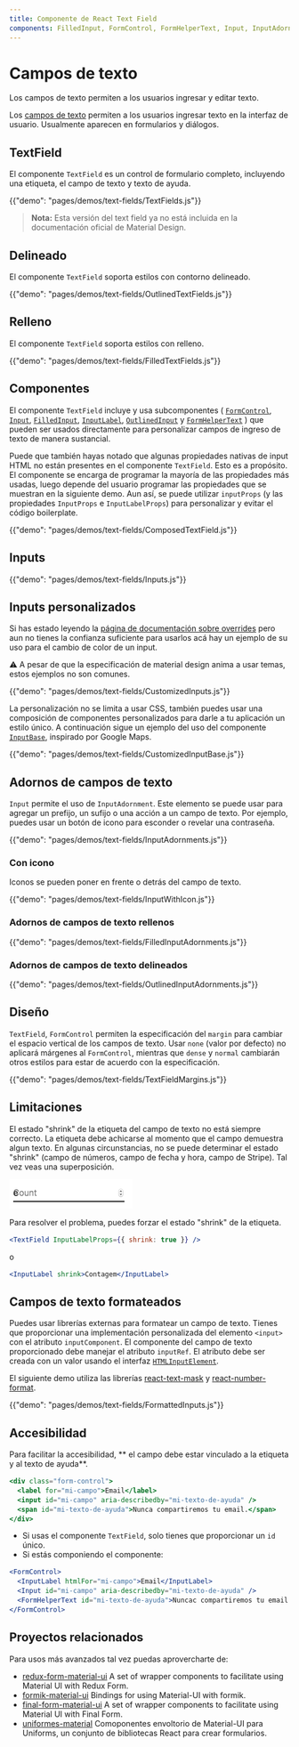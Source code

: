 ```yaml
---
title: Componente de React Text Field
components: FilledInput, FormControl, FormHelperText, Input, InputAdornment, InputBase, InputLabel, OutlinedInput, TextField
---
```

# Campos de texto

<p class="description">Los campos de texto permiten a los usuarios ingresar y editar texto.</p>

Los [campos de texto](https://material.io/design/components/text-fields.html) permiten a los usuarios ingresar texto en la interfaz de usuario. Usualmente aparecen en formularios y diálogos.

## TextField

El componente `TextField` es un control de formulario completo, incluyendo una etiqueta, el campo de texto y texto de ayuda.

{{"demo": "pages/demos/text-fields/TextFields.js"}}

> **Nota:** Esta versión del text field ya no está incluida en la documentación oficial de Material Design.

## Delineado

El componente `TextField` soporta estilos con contorno delineado.

{{"demo": "pages/demos/text-fields/OutlinedTextFields.js"}}

## Relleno

El componente `TextField` soporta estilos con relleno.

{{"demo": "pages/demos/text-fields/FilledTextFields.js"}}

## Componentes

El componente `TextField` incluye y usa subcomponentes ( [`FormControl`](/api/form-control/), [`Input`](/api/input/), [`FilledInput`](/api/filled-input/), [`InputLabel`](/api/input-label/), [`OutlinedInput`](/api/outlined-input/) y [`FormHelperText`](/api/form-helper-text/) ) que pueden ser usados directamente para personalizar campos de ingreso de texto de manera sustancial.

Puede que también hayas notado que algunas propiedades nativas de input HTML no están presentes en el componente `TextField`. Esto es a propósito. El componente se encarga de programar la mayoría de las propiedades más usadas, luego depende del usuario programar las propiedades que se muestran en la siguiente demo. Aun así, se puede utilizar `inputProps` (y las propiedades `InputProps` e `InputLabelProps`) para personalizar y evitar el código boilerplate.

{{"demo": "pages/demos/text-fields/ComposedTextField.js"}}

## Inputs

{{"demo": "pages/demos/text-fields/Inputs.js"}}

## Inputs personalizados

Si has estado leyendo la [página de documentación sobre overrides](/customization/overrides/) pero aun no tienes la confianza suficiente para usarlos acá hay un ejemplo de su uso para el cambio de color de un input.

⚠️ A pesar de que la especificación de material design anima a usar temas, estos ejemplos no son comunes.

{{"demo": "pages/demos/text-fields/CustomizedInputs.js"}}

La personalización no se limita a usar CSS, también puedes usar una composición de componentes personalizados para darle a tu aplicación un estilo único. A continuación sigue un ejemplo del uso del componente [`InputBase`](/api/input-base/), inspirado por Google Maps.

{{"demo": "pages/demos/text-fields/CustomizedInputBase.js"}}

## Adornos de campos de texto

`Input` permite el uso de `InputAdornment`. Este elemento se puede usar para agregar un prefijo, un sufijo o una acción a un campo de texto. Por ejemplo, puedes usar un botón de icono para esconder o revelar una contraseña.

{{"demo": "pages/demos/text-fields/InputAdornments.js"}}

### Con icono

Iconos se pueden poner en frente o detrás del campo de texto.

{{"demo": "pages/demos/text-fields/InputWithIcon.js"}}

### Adornos de campos de texto rellenos

{{"demo": "pages/demos/text-fields/FilledInputAdornments.js"}}

### Adornos de campos de texto delineados

{{"demo": "pages/demos/text-fields/OutlinedInputAdornments.js"}}

## Diseño

`TextField`, `FormControl` permiten la especificación del `margin` para cambiar el espacio vertical de los campos de texto. Usar `none` (valor por defecto) no aplicará márgenes al `FormControl`, mientras que `dense` y `normal` cambiarán otros estilos para estar de acuerdo con la especificación.

{{"demo": "pages/demos/text-fields/TextFieldMargins.js"}}

## Limitaciones

El estado "shrink" de la etiqueta del campo de texto no está siempre correcto. La etiqueta debe achicarse al momento que el campo demuestra algun texto. En algunas circunstancias, no se puede determinar el estado "shrink" (campo de números, campo de fecha y hora, campo de Stripe). Tal vez veas una superposición.

![shrink](/static/images/text-fields/shrink.png)

Para resolver el problema, puedes forzar el estado "shrink" de la etiqueta.

```jsx
<TextField InputLabelProps={{ shrink: true }} />
```

o

```jsx
<InputLabel shrink>Contagem</InputLabel>
```

## Campos de texto formateados

Puedes usar librerías externas para formatear un campo de texto. Tienes que proporcionar una implementación personalizada del elemento `<input>` con el atributo `inputComponent`. El componente del campo de texto proporcionado debe manejar el atributo `inputRef`. El atributo debe ser creada con un valor usando el interfaz [`HTMLInputElement`](https://developer.mozilla.org/en-US/docs/Web/API/HTMLInputElement).

El siguiente demo utiliza las librerías [react-text-mask](https://github.com/text-mask/text-mask) y [react-number-format](https://github.com/s-yadav/react-number-format).

{{"demo": "pages/demos/text-fields/FormattedInputs.js"}}

## Accesibilidad

Para facilitar la accesibilidad, ** el campo debe estar vinculado a la etiqueta y al texto de ayuda**.

```jsx
<div class="form-control">
  <label for="mi-campo">Email</label>
  <input id="mi-campo" aria-describedby="mi-texto-de-ayuda" />
  <span id="mi-texto-de-ayuda">Nunca compartiremos tu email.</span>
</div>
```

- Si usas el componente `TextField`, solo tienes que proporcionar un `id` único.
- Si estás componiendo el componente:

```jsx
<FormControl>
  <InputLabel htmlFor="mi-campo">Email</InputLabel>
  <Input id="mi-campo" aria-describedby="mi-texto-de-ayuda" />
  <FormHelperText id="mi-texto-de-ayuda">Nuncac compartiremos tu email.</FormHelperText>
</FormControl>
```

## Proyectos relacionados

Para usos más avanzados tal vez puedas aprovercharte de:

- [redux-form-material-ui](https://github.com/erikras/redux-form-material-ui) A set of wrapper components to facilitate using Material UI with Redux Form.
- [formik-material-ui](https://github.com/stackworx/formik-material-ui) Bindings for using Material-UI with formik.
- [final-form-material-ui](https://github.com/Deadly0/final-form-material-ui) A set of wrapper components to facilitate using Material UI with Final Form.
- [uniformes-material](https://github.com/vazco/uniforms/tree/master/packages/uniforms-material) Comoponentes envoltorio de Material-UI para Uniforms, un conjunto de bibliotecas React para crear formularios.